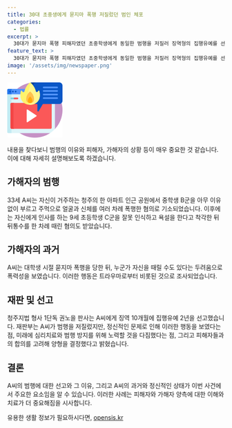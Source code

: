 ```yaml
---
title: 30대 초중생에게 묻지마 폭행 저질렀던 범인 체포
categories:
  - 법률
excerpt: >
  30대가 묻지마 폭행 피해자였던 초중학생에게 동일한 범행을 저질러 징역형의 집행유예를 선고받았다. A씨는 중학생을 이유없이 폭행한 혐의로 기소되었으며, 이틀 뒤 초등학생을 착각하고 뒤통수를 때린 혐의도 받았다. 대학 시절 폭행으로 인한 트라우마로 폭력성을 보일 수 있다는 조사 결과에도 불구하고, 재판부는 피고인의 정신질환과 피해자들과의 합의를 고려해 징역 10개월에 집행유예 2년을 선고했다.
feature_text: >
  30대가 묻지마 폭행 피해자였던 초중학생에게 동일한 범행을 저질러 징역형의 집행유예를 선고받았다. A씨는 중학생을 이유없이 폭행한 혐의로 기소되었으며, 이틀 뒤 초등학생을 착각하고 뒤통수를 때린 혐의도 받았다. 대학 시절 폭행으로 인한 트라우마로 폭력성을 보일 수 있다는 조사 결과에도 불구하고, 재판부는 피고인의 정신질환과 피해자들과의 합의를 고려해 징역 10개월에 집행유예 2년을 선고했다.
image: '/assets/img/newspaper.png'
---
```


<p><img src="/assets/img/news.png" alt="rentncar 속보" /></p>

<p>내용을 찾다보니 범행의 이유와 피해자, 가해자의 상황 등이 매우 중요한 것 같습니다. 이에 대해 자세히 설명해보도록 하겠습니다. </p>

<h2>가해자의 범행</h2>

<p data-ke-size="size16">33세 A씨는 자신이 거주하는 청주의 한 아파트 인근 공원에서 중학생 B군을 아무 이유 없이 부르고 주먹으로 얼굴과 신체를 여러 차례 폭행한 혐의로 기소되었습니다. 이후에는 자신에게 인사를 하는 9세 초등학생 C군을 잘못 인식하고 욕설을 한다고 착각한 뒤 뒤통수를 한 차례 때린 혐의도 받았습니다.</p>

<h2>가해자의 과거</h2>

<p data-ke-size="size16">A씨는 대학생 시절 묻지마 폭행을 당한 뒤, 누군가 자신을 때릴 수도 있다는 두려움으로 폭력성을 보였습니다. 이러한 행동은 트라우마로부터 비롯된 것으로 조사되었습니다.</p>

<h2>재판 및 선고</h2>

<p data-ke-size="size16">청주지법 형사 1단독 권노을 판사는 A씨에게 징역 10개월에 집행유예 2년을 선고했습니다. 재판부는 A씨가 범행을 저질렀지만, 정신적인 문제로 인해 이러한 행동을 보였다는 점, 미래에 심리치료와 범행 방지를 위해 노력할 것을 다짐했다는 점, 그리고 피해자들과의 합의를 고려해 양형을 결정했다고 밝혔습니다.</p>

<h2>결론</h2>

<p data-ke-size="size16">A씨의 범행에 대한 선고와 그 이유, 그리고 A씨의 과거와 정신적인 상태가 이번 사건에서 주요한 요소임을 알 수 있습니다. 이러한 사례는 피해자와 가해자 양측에 대한 이해와 치료가 더 중요해짐을 시사합니다.</p>
유용한 생활 정보가 필요하시다면, <a href="https://opensis.kr" rel="dofollow">opensis.kr</a>


